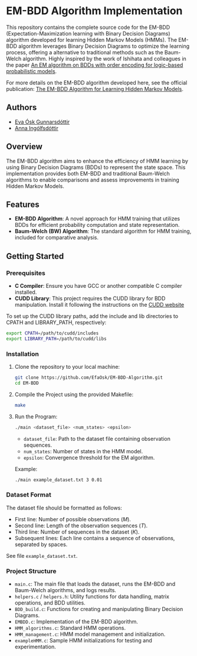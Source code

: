 # EM-BDD Algorithm Implementation

This repository contains the complete source code for the EM-BDD (Expectation-Maximization learning with Binary Decision Diagrams) algorithm developed for learning Hidden Markov Models (HMMs). 
The EM-BDD algorithm leverages Binary Decision Diagrams to optimize the learning process, offering a alternative to traditional methods such as the Baum-Welch algorithm.
Highly inspired by the work of Ishihata and colleagues in the paper [An EM algorithm on BDDs with order encoding for logic-based probabilistic models](https://proceedings.mlr.press/v13/ishihata10a).


For more details on the EM-BDD algorithm developed here, see the official publication: [The EM-BDD Algorithm for Learning Hidden Markov Models](https://link.springer.com/chapter/10.1007/978-3-031-75107-3_8).

## Authors
- [Eva Ósk Gunnarsdóttir](https://github.com/efaosk)
- [Anna Ingólfsdóttir](https://scholar.google.com/citations?user=B0YC1p8AAAAJ&hl=en&oi=ao)

## Overview
The EM-BDD algorithm aims to enhance the efficiency of HMM learning by using Binary Decision Diagrams (BDDs) to represent the state space. This implementation provides both EM-BDD and traditional Baum-Welch algorithms to enable comparisons and assess improvements in training Hidden Markov Models.

## Features

- **EM-BDD Algorithm**: A novel approach for HMM training that utilizes BDDs for efficient probability computation and state representation.
- **Baum-Welch (BW) Algorithm**: The standard algorithm for HMM training, included for comparative analysis.

## Getting Started

### Prerequisites

- **C Compiler**: Ensure you have GCC or another compatible C compiler installed.
- **CUDD Library**: This project requires the CUDD library for BDD manipulation. Install it following the instructions on the [CUDD website](https://davidkebo.com/cudd/)

To set up the CUDD library paths, add the include and lib directories to CPATH and LIBRARY_PATH, respectively:
```bash
export CPATH=/path/to/cudd/includes
export LIBRARY_PATH=/path/to/cudd/libs
```

### Installation

1. Clone the repository to your local machine:

    ```bash
    git clone https://github.com/EfaOsk/EM-BDD-Algorithm.git
    cd EM-BDD
    ```

2. Compile the Project using the provided Makefile:
    ```bash
    make
    ```

3. Run the Program:
    ```bash
    ./main <dataset_file> <num_states> <epsilon>
    ```

    - `dataset_file`: Path to the dataset file containing observation sequences.
    - `num_states`: Number of states in the HMM model.
    - `epsilon`: Convergence threshold for the EM algorithm.

    Example:
    ```bash
    ./main example_dataset.txt 3 0.01
    ```

### Dataset Format
The dataset file should be formatted as follows:

- First line: Number of possible observations ($M$).
- Second line: Length of the observation sequences ($T$).
- Third line: Number of sequences in the dataset ($K$).
- Subsequent lines: Each line contains a sequence of observations, separated by spaces.

See file `example_dataset.txt`.

### Project Structure
- `main.c`: The main file that loads the dataset, runs the EM-BDD and Baum-Welch algorithms, and logs results.
- `helpers.c` / `helpers.h`: Utility functions for data handling, matrix operations, and BDD utilities.
- `BDD_build.c`: Functions for creating and manipulating Binary Decision Diagrams.
- `EMBDD.c`: Implementation of the EM-BDD algorithm.
- `HMM_algorithms.c`: Standard HMM operations.
- `HMM_management.c`: HMM model management and initialization.
- `exampleHMM.c`: Sample HMM initializations for testing and experimentation.